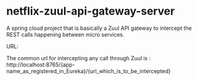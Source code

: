# netflix-zuul-api-gateway-server
A spring cloud project that is basically a Zuul API gateway to intercept the REST calls happening between micro services. 

URL:

The common url for intercepting any call through Zuul is :     
  http://localhost:8765/{app-name_as_registered_in_Eureka}/{url_which_is_to_be_intercepted}
